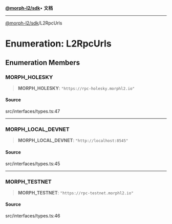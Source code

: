 [**@morph-l2/sdk**](../globals.md)• **文档**

***

[@morph-l2/sdk](../globals.md)/L2RpcUrls

# Enumeration: L2RpcUrls

## Enumeration Members

### MORPH\_HOLESKY

> **MORPH\_HOLESKY**: `"https://rpc-holesky.morphl2.io"`

#### Source

src/interfaces/types.ts:47

***

### MORPH\_LOCAL\_DEVNET

> **MORPH\_LOCAL\_DEVNET**: `"http://localhost:8545"`

#### Source

src/interfaces/types.ts:45

***

### MORPH\_TESTNET

> **MORPH\_TESTNET**: `"https://rpc-testnet.morphl2.io"`

#### Source

src/interfaces/types.ts:46
